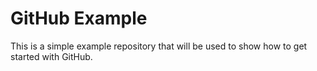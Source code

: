 GitHub Example
==============

This is a simple example repository that will be used to show how to get started with GitHub.


